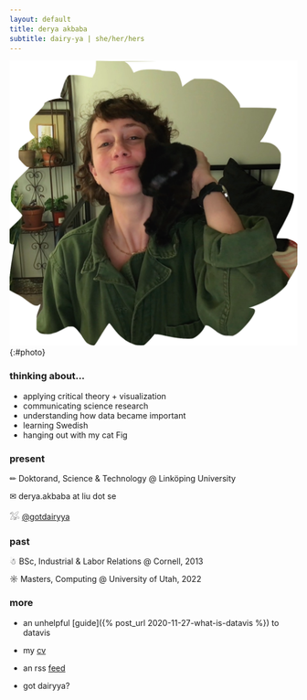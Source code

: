 ```yaml
---
layout: default
title: derya akbaba
subtitle: dairy-ya | she/her/hers
---
```


![photo of me with my cat fig](/assets/images/derya-photo-2020.png){:#photo}

### thinking about...

- applying critical theory + visualization
- communicating science research
- understanding how data became important
- learning Swedish
- hanging out with my cat Fig

### present

✏ Doktorand, Science & Technology @ Linköping University

✉ derya.akbaba at liu dot se

𓅮 [@gotdairyya](https://twitter.com/gotdairyya)

### past

☃ BSc, Industrial & Labor Relations @ Cornell, 2013

☼ Masters, Computing @ University of Utah, 2022

### more

- an unhelpful [guide]({% post_url 2020-11-27-what-is-datavis %}) to datavis

- my [cv](/assets/images/Akbaba-CV.pdf)

- an rss [feed](http://gotdairyya.github.io/feed.xml)

- got dairyya?

<!-- ### \#gotdairyya

![milk carton](/assets/images/gotdairy.png){:#gotdairy}
Growing up the got milk? ads were so clever, so fun, and plus I loved milk, so naturally, when I started using dairy-ya as the "phonetic" spelling of my name, I couldn't help but add a got to the front and turn it into my online persona.

![90s got milk? ads](/assets/images/gotmilk.png){:.responsive-image} -->
